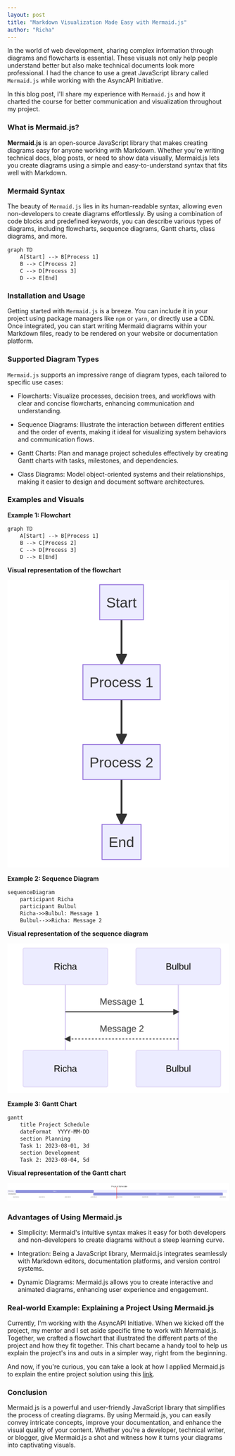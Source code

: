 ```yaml
---
layout: post
title: "Markdown Visualization Made Easy with Mermaid.js"
author: "Richa"
---
```


In the world of web development, sharing complex information through diagrams and flowcharts is essential. These visuals not only help people understand better but also make technical documents look more professional. I had the chance to use a great JavaScript library called `Mermaid.js` while working with the AsyncAPI Initiative.

In this blog post, I'll share my experience with `Mermaid.js` and how it charted the course for better communication and visualization throughout my project. 

### What is Mermaid.js? 

**Mermaid.js** is an open-source JavaScript library that makes creating diagrams easy for anyone working with Markdown. Whether you're writing technical docs, blog posts, or need to show data visually, Mermaid.js lets you create diagrams using a simple and easy-to-understand syntax that fits well with Markdown.

### Mermaid Syntax

The beauty of `Mermaid.js` lies in its human-readable syntax, allowing even non-developers to create diagrams effortlessly. By using a combination of code blocks and predefined keywords, you can describe various types of diagrams, including flowcharts, sequence diagrams, Gantt charts, class diagrams, and more.

```
graph TD
    A[Start] --> B[Process 1]
    B --> C[Process 2]
    C --> D[Process 3]
    D --> E[End]
```


### Installation and Usage

Getting started with `Mermaid.js` is a breeze. You can include it in your project using package managers like `npm` or `yarn`, or directly use a CDN. Once integrated, you can start writing Mermaid diagrams within your Markdown files, ready to be rendered on your website or documentation platform.

### Supported Diagram Types

`Mermaid.js` supports an impressive range of diagram types, each tailored to specific use cases:

- Flowcharts: Visualize processes, decision trees, and workflows with clear and concise flowcharts, enhancing communication and understanding.

- Sequence Diagrams: Illustrate the interaction between different entities and the order of events, making it ideal for visualizing system behaviors and communication flows.

- Gantt Charts: Plan and manage project schedules effectively by creating Gantt charts with tasks, milestones, and dependencies.

- Class Diagrams: Model object-oriented systems and their relationships, making it easier to design and document software architectures.

### Examples and Visuals

**Example 1: Flowchart**

```
graph TD
    A[Start] --> B[Process 1]
    B --> C[Process 2]
    C --> D[Process 3]
    D --> E[End]
```

**Visual representation of the flowchart**


![flowchart](https://raw.githubusercontent.com/14Richa/testga/main/flowchart.png)

**Example 2: Sequence Diagram**

```
sequenceDiagram
    participant Richa
    participant Bulbul
    Richa->>Bulbul: Message 1
    Bulbul-->>Richa: Message 2

```

**Visual representation of the sequence diagram**

![sequence diagram](https://raw.githubusercontent.com/14Richa/testga/main/sequence-diagram.png)

**Example 3: Gantt Chart**

```
gantt
    title Project Schedule
    dateFormat  YYYY-MM-DD
    section Planning
    Task 1: 2023-08-01, 3d
    section Development
    Task 2: 2023-08-04, 5d
```

**Visual representation of the Gantt chart**

![Gantt chart](https://raw.githubusercontent.com/14Richa/testga/main/grantchart.png)


### Advantages of Using Mermaid.js

- Simplicity: Mermaid's intuitive syntax makes it easy for both developers and non-developers to create diagrams without a steep learning curve.

- Integration: Being a JavaScript library, Mermaid.js integrates seamlessly with Markdown editors, documentation platforms, and version control systems.

- Dynamic Diagrams: Mermaid.js allows you to create interactive and animated diagrams, enhancing user experience and engagement.


### Real-world Example: Explaining a Project Using Mermaid.js

Currently, I'm working with the AsyncAPI Initiative. When we kicked off the project, my mentor and I set aside specific time to work with Mermaid.js. Together, we crafted a flowchart that illustrated the different parts of the project and how they fit together. This chart became a handy tool to help us explain the project's ins and outs in a simpler way, right from the beginning.

And now, if you're curious, you can take a look at how I applied Mermaid.js to explain the entire project solution using this [link](https://github.com/asyncapi/community/issues/810).


### Conclusion

Mermaid.js is a powerful and user-friendly JavaScript library  that simplifies the process of creating diagrams. By using Mermaid.js, you can easily convey intricate concepts, improve your documentation, and enhance the visual quality of your content. Whether you're a developer, technical writer, or blogger, give Mermaid.js a shot and witness how it turns your diagrams into captivating visuals.